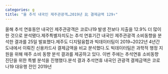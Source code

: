 ```yaml
---
categories: g
title: "올 추석 내국인 제주관광객…2019년 比 결제금액 129↑"
---
```

올해 추석 연휴동안 내국인 제주관광객은 코로나19 발생 전보다 지출을 12.9% 더 많이 한 것으로 분석됐다.제주특별자치도는 추석 연휴기간 내국인 제주관광객 소비동향을 분석한 결과를 25일 발표했다.제주도 디지털융합과 빅데이터팀이 2019~2022년 4년간 도내에서 이뤄진 신용카드사 결제금액을 비교 분석했다.도 빅데이터팀은 과학적 행정 지원을 위해 매주 소비 동향 분석 결과를 제공하고 있다. 이번 주에는 추석연휴 소비동향 진단을 위한 특별 분석을 진행했다.분석 결과 추석연휴 내국인 관광객 결제금액은 코로나19 대유행 전인 2019년